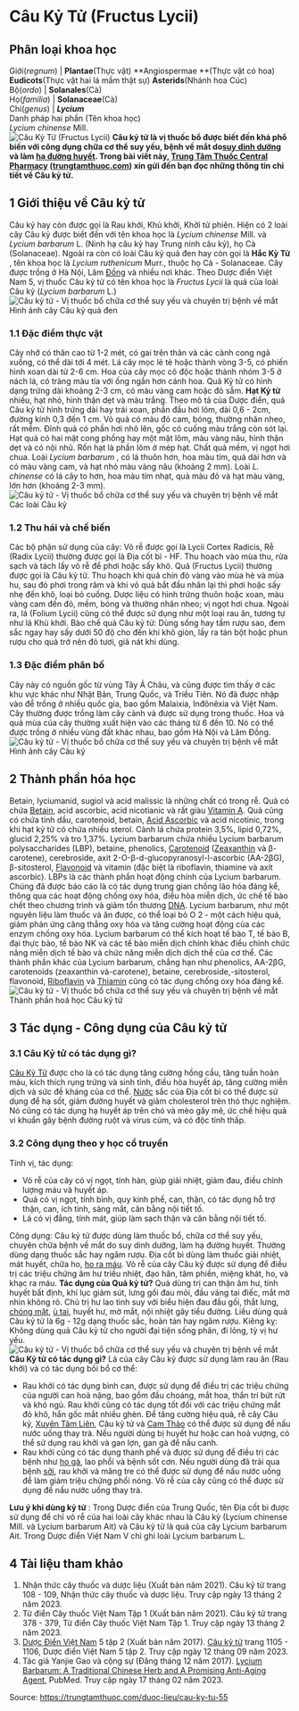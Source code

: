 # Câu Kỷ Tử (Fructus Lycii)

Phân loại khoa học  
---  
Giới(_regnum_) |  **Plantae**(Thực vật) **Angiospermae **(Thực vật có hoa) **Eudicots**(Thực vật hai lá mầm thật sự) **Asterids**(Nhánh hoa Cúc)  
Bộ(_ordo_) | **Solanales**(Cà)  
Họ(_familia_) | **Solanaceae**(Cà)  
Chi(_genus_) | **_Lycium_**  
Danh pháp hai phần (Tên khoa học)  
_Lycium chinense_ Mill.  
![Câu Kỷ Tử \(Fructus Lycii\)](https://trungtamthuoc.com/images/others/cau-ky-tu-1-5872.jpg)
**Câu kỷ tử là vị thuốc bổ được biết đến khá phổ biến với công dụng chữa cơ thể suy yếu, bệnh về mắt do[suy dinh dưỡng](https://trungtamthuoc.com/bai-viet/suy-dinh-duong-tre-em "suy dinh dưỡng") và làm [hạ đường huyết](https://trungtamthuoc.com/bai-viet/ha-glucose-mau "hạ đường huyết"). Trong bài viết này, [Trung Tâm Thuốc Central Pharmacy](https://trungtamthuoc.com/ "Trung Tâm Thuốc Central Pharmacy") ([trungtamthuoc.com](https://trungtamthuoc.com/ "trungtamthuoc.com")) xin gửi đến bạn đọc những thông tin chi tiết về Câu kỷ tử.**
##  1 Giới thiệu về Câu kỷ tử
Câu kỷ hay còn được gọi là Rau khởi, Khủ khởi, Khởi tử phiên. Hiện có 2 loài cây Câu kỷ được biết đến với tên khoa học là _Lycium chinense_ Mill. và _Lycium barbarum_ L. (Ninh hạ câu kỷ hay Trung ninh câu kỷ), họ Cà (Solanaceae). 
Ngoài ra còn có loài Câu kỷ quả đen hay còn gọi là **Hắc Kỳ Tử** , tên khoa học là _Lycium ruthenicum_ Murr., thuộc họ Cà - Solanaceae. Cây được trồng ở Hà Nội, Lâm [Đồng](https://trungtamthuoc.com/hoat-chat/dong "Đồng") và nhiều nơi khác. 
Theo Dược điển Việt Nam 5, vị thuốc Câu kỷ tử có tên khoa học là _Fructus Lycii_ là quả của loài Câu kỷ (_Lycium barbarum_ L.)
![Câu kỷ tử - Vị thuốc bổ chữa cơ thể suy yếu và chuyên trị bệnh về mắt](https://trungtamthuoc.com/images/item/cau-ky-tu-3.jpg)Hình ảnh cây Câu kỷ quả đen
### 1.1 Đặc điểm thực vật
Cây nhỡ có thân cao từ 1-2 mét, có gai trên thân và các cành cong ngả xuống, có thể dài tới 4 mét. Lá cây mọc lẻ tẻ hoặc thành vòng 3-5, có phiến hình xoan dài từ 2-6 cm. Hoa của cây mọc cô độc hoặc thành nhóm 3-5 ở nách lá, có tràng màu tía với ống ngắn hơn cánh hoa. Quả Kỷ tử có hình dạng trứng dài khoảng 2-3 cm, có màu vàng cam hoặc đỏ sẫm. **Hạt Kỷ tử** nhiều, hạt nhỏ, hình thận dẹt và màu trắng.
Theo mô tả của Dược điển, quả Câu kỷ tử hình trứng dài hay trái xoan, phần đầu hơi lõm, dài 0,6 - 2cm, đường kính 0,3 đến 1 cm. Vỏ quả có màu đỏ cam, bóng, thường nhăn nheo, rất mềm. Đỉnh quả có phần hơi nhô lên, gốc có cuống màu trắng còn sót lại. Hạt quả có hai mặt cong phồng hay một mặt lõm, màu vàng nâu, hình thận dẹt và có nội nhũ. Rốn hạt là phần lõm ở mép hạt. Chất quả mềm, vị ngọt hơi chua.
Loài _Lycium barbarum_ , có lá thuôn hơn, hoa màu tím, quả dài hơn và có màu vàng cam, và hạt nhỏ màu vàng nâu (khoảng 2 mm).
Loài _L. chinense_ có lá cây to hơn, hoa màu tím nhạt, quả màu đỏ và hạt màu vàng, lớn hơn (khoảng 2-3 mm).
![Câu kỷ tử - Vị thuốc bổ chữa cơ thể suy yếu và chuyên trị bệnh về mắt](https://trungtamthuoc.com/images/item/cau-ky-tu-2.jpg)Các loài Câu kỷ
### 1.2 Thu hái và chế biến
Các bộ phận sử dụng của cây: Vỏ rễ được gọi là Lycii Cortex Radicis, Rễ (Radix Lycii) thường được gọi là Địa cốt bì - HF. Thu hoạch vào mùa thu, rửa sạch và tách lấy vỏ rễ để phơi hoặc sấy khô.
Quả (Fructus Lycii) thường được gọi là Câu kỷ tử. Thu hoạch khi quả chín đỏ vàng vào mùa hè và mùa hu, sau đó phơi trong râm và khi vỏ quả bắt đầu nhăn lại thì phơi hoặc sấy nhẹ đến khô, loại bỏ cuống. Dược liệu có hình trứng thuôn hoặc xoan, màu vàng cam đến đỏ, mềm, bóng và thường nhăn nheo; vị ngọt hơi chua.
Ngoài ra, lá (Folium Lycii) cũng có thể được sử dụng như một loại rau ăn, tương tự như lá Khủ khởi.
Bào chế quả Câu kỷ tử: Dùng sống hay tẩm rượu sao, đem sắc ngay hay sấy dưới 50 độ cho đến khi khô giòn, lấy ra tán bột hoặc phun rượu cho quả trở nên đỏ tươi, giã nát khi dùng.
### 1.3 Đặc điểm phân bố
Cây này có nguồn gốc từ vùng Tây Á Châu, và cũng được tìm thấy ở các khu vực khác như Nhật Bản, Trung Quốc, và Triều Tiên. Nó đã được nhập vào để trồng ở nhiều quốc gia, bao gồm Malaixia, Inđônêxia và Việt Nam. Cây thường được trồng làm cây cảnh và được sử dụng trong thuốc. Hoa và quả mùa của cây thường xuất hiện vào các tháng từ 6 đến 10. Nó có thể được trồng ở nhiều vùng đất khác nhau, bao gồm Hà Nội và Lâm Đồng.
![Câu kỷ tử - Vị thuốc bổ chữa cơ thể suy yếu và chuyên trị bệnh về mắt](https://trungtamthuoc.com/images/item/cau-ky-tu-4.jpg)Hình ảnh cây Câu kỷ
##  2 Thành phần hóa học
Betain, lyciumanid, sugiol và acid malissic là những chất có trong rễ. Quả có chứa [Betain](https://trungtamthuoc.com/hoat-chat/betain "Betain"), acid ascorbic, acid nicotianic và rất giàu [Vitamin A](https://trungtamthuoc.com/hoat-chat/vitamin-a "Vitamin A"). Quả cũng có chứa tinh dầu, carotenoid, betain, [Acid Ascorbic](https://trungtamthuoc.com/hoat-chat/acid-ascorbic "Acid Ascorbic") và acid nicotinic, trong khi hạt kỷ tử có chứa nhiều sterol.
Cành lá chứa protein 3,5%, lipid 0,72%, glucid 2,25% và tro 1,37%. 
Lycium barbarum chứa nhiều Lycium barbarum polysaccharides (LBP), betaine, phenolics, [Carotenoid](https://trungtamthuoc.com/hoat-chat/carotenoid "Carotenoid") ([Zeaxanthin](https://trungtamthuoc.com/hoat-chat/zeaxanthin "Zeaxanthin") và β-carotene), cerebroside, axit 2-O-β-d-glucopyranosyl-l-ascorbic (AA-2βG), β-sitosterol, [Flavonoid](https://trungtamthuoc.com/hoat-chat/flavonoid "Flavonoid") và vitamin (đặc biệt là riboflavin, thiamine và axit ascorbic). LBPs là các thành phần hoạt động chính của Lycium barbarum. Chúng đã được báo cáo là có tác dụng trung gian chống lão hóa đáng kể, thông qua các hoạt động chống oxy hóa, điều hòa miễn dịch, ức chế tế bào chết theo chương trình và giảm tổn thương [DNA](https://trungtamthuoc.com/hoat-chat/dna "DNA"). Lycium barbarum, như một nguyên liệu làm thuốc và ăn được, có thể loại bỏ O 2 - một cách hiệu quả, giảm phản ứng căng thẳng oxy hóa và tăng cường hoạt động của các enzym chống oxy hóa. Lycium barbarum có thể kích hoạt tế bào T, tế bào B, đại thực bào, tế bào NK và các tế bào miễn dịch chính khác điều chỉnh chức năng miễn dịch tế bào và chức năng miễn dịch dịch thể của cơ thể. Các thành phần khác của Lycium barbarum, chẳng hạn như phenolics, AA-2βG, carotenoids (zeaxanthin và-carotene), betaine, cerebroside,-sitosterol, flavonoid, [Riboflavin](https://trungtamthuoc.com/hoat-chat/riboflavin "Riboflavin") và [Thiamin](https://trungtamthuoc.com/hoat-chat/thiamin "Thiamin") cũng có tác dụng chống oxy hóa đáng kể.
![Câu kỷ tử - Vị thuốc bổ chữa cơ thể suy yếu và chuyên trị bệnh về mắt](https://trungtamthuoc.com/images/item/cau-ky-tu-5.jpg)Thành phần hoá học Câu kỷ tử
##  3 Tác dụng - Công dụng của Câu kỷ tử
### 3.1 Câu Kỷ tử có tác dụng gì?
[Câu Kỷ Tử](https://trungtamthuoc.com/duoc-lieu/cau-ky-tu-55 "Câu Kỷ Tử") được cho là có tác dụng tăng cường hồng cầu, tăng tuần hoàn máu, kích thích rụng trứng và sinh tỉnh, điều hòa huyết áp, tăng cường miễn dịch và sức đề kháng của cơ thể. [Nước](https://trungtamthuoc.com/hoat-chat/nuoc "Nước") sắc của Địa cốt bì có thể được sử dụng để hạ sốt, giảm đường huyết và giảm cholesterol trên thỏ thực nghiệm. Nó cũng có tác dụng hạ huyết áp trên chó và mèo gây mê, ức chế hiệu quả vi khuẩn gây bệnh đường ruột và virus cúm, và có độc tính thấp.
### 3.2 Công dụng theo y học cổ truyền
Tính vị, tác dụng: 
  * Vỏ rễ của cây có vị ngọt, tính hàn, giúp giải nhiệt, giảm đau, điều chỉnh lượng máu và huyết áp.
  * Quả có vị ngọt, tính bình, quy kinh phế, can, thận, có tác dụng hỗ trợ thận, can, ích tinh, sáng mắt, cân bằng nội tiết tố.
  * Lá có vị đắng, tính mát, giúp làm sạch thận và cân bằng nội tiết tố.


Công dụng: Câu kỷ tử được dùng làm thuốc bổ, chữa cơ thể suy yếu, chuyên chữa bệnh về mắt do suy dinh dưỡng, làm hạ đường huyết. Thường dùng dạng thuốc sắc hay ngâm rượu. Địa cốt bì dùng làm thuốc giải nhiệt, mát huyết, chữa ho, [ho ra máu](https://trungtamthuoc.com/bai-viet/ho-ra-mau "ho ra máu"). 
Vỏ rễ của cây Câu kỷ được sử dụng để điều trị các triệu chứng âm hư triều nhiệt, đạo hãn, tâm phiền, miệng khát, ho, và khạc ra máu.
**Tác dụng của Quả kỷ tử?**
Quả dùng trị can thận âm hư, tinh huyết bất định, khí lục giảm sút, lưng gối đau mỏi, đầu váng tai điếc, mắt mờ nhìn không rõ. 
Chủ trị hư lao tinh suy với biểu hiện đau đầu gối, thắt lưng, [chóng mặt](https://trungtamthuoc.com/bai-viet/chong-mat "chóng mặt"), [ù tai](https://trungtamthuoc.com/bai-viet/chung-u-tai-dai-cuong-phan-loai-lam-sang-va-dieu-tri "ù tai"), huyết hư, mờ mắt, nội nhiệt gây tiểu đường.
Liều dùng quả Câu kỷ tử là 6g - 12g dạng thuốc sắc, hoàn tán hay ngâm rượu. 
Kiêng kỵ: Không dùng quả Câu kỷ tử cho người đại tiện sống phân, đi lỏng, tỳ vị hư yếu.
![Câu kỷ tử - Vị thuốc bổ chữa cơ thể suy yếu và chuyên trị bệnh về mắt](https://trungtamthuoc.com/images/item/cau-ky-tu-6.jpg)**Câu Kỷ tử có tác dụng gì?**
Lá của cây Câu kỷ được sử dụng làm rau ăn (Rau khởi) và có tác dụng bồi bổ cơ thể:
  * Rau khởi có tác dụng bình can, được sử dụng để điều trị các triệu chứng của người can hoả nặng, bao gồm đầu choáng, mắt hoa, thần trí bứt rứt và khó ngủ. Rau khởi cũng có tác dụng tốt đối với các triệu chứng mắt đỏ khô, hắn gốc mắt nhiều ghèn. Để tăng cường hiệu quả, rễ cây Câu kỷ, [Xuyên Tâm Liên](https://trungtamthuoc.com/duoc-lieu/xuyen-tam-lien-61 "Xuyên Tâm Liên"), Câu kỷ tử và [Cam Thảo](https://trungtamthuoc.com/duoc-lieu/cam-thao-32 "Cam Thảo") có thể được sử dụng để nấu nước uống thay trà. Nếu người dùng bị huyết hư hoặc can hoả vượng, có thể sử dụng rau khởi và gan lợn, gan gà để nấu canh.
  * Rau khởi cũng có tác dụng thanh phế và được sử dụng để điều trị các bệnh như [ho gà](https://trungtamthuoc.com/bai-viet/ho-ga-o-tre-em "ho gà"), lao phổi và bệnh sốt cơn. Nếu người dùng đã trải qua bệnh [sởi](https://trungtamthuoc.com/bai-viet/benh-soi "sởi"), rau khởi và măng tre có thể được sử dụng để nấu nước uống để làm giảm triệu chứng phổi nóng. Vỏ rễ của cây cũng có thể được sử dụng để nấu nước uống thay trà.


**Lưu ý khi dùng kỷ tử** : Trong Dược điển của Trung Quốc, tên Địa cốt bì được sử dụng để chỉ vỏ rễ của hai loài cây khác nhau là Câu kỷ (Lycium chinense Mill. và Lycium barbarum Ait) và Câu kỷ tử là quả của cây Lycium barbarum Ait. Trong Dược điển Việt Nam V chỉ ghi loài Lycium barbarum L.
##  4 Tài liệu tham khảo
  1. Nhận thức cây thuốc và dược liệu (Xuất bản năm 2021). Câu kỷ tử trang 108 - 109, Nhận thức cây thuốc và dược liệu. Truy cập ngày 13 tháng 2 năm 2023.
  2. Từ điển Cây thuốc Việt Nam Tập 1 (Xuất bản năm 2021). Câu kỷ tử trang 378 - 379, Từ điển Cây thuốc Việt Nam Tập 1. Truy cập ngày 13 tháng 2 năm 2023.
  3. [Dược Điển Việt Nam](https://trungtamthuoc.com/bai-viet/duoc-dien-viet-nam "Dược Điển Việt Nam") 5 tập 2 (Xuất bản năm 2017). [Câu kỷ tử](https://trungtamthuoc.com/upload/pdf/duoc-dien-5-tap-2.pdf) trang 1105 - 1106, Dược điển Việt Nam 5 tập 2. Truy cập ngày 12 tháng 09 năm 2023.
  4. Tác giả Yanjie Gao và cộng sự (Đăng tháng 12 năm 2017). [Lycium Barbarum: A Traditional Chinese Herb and A Promising Anti-Aging Agent](https://www.ncbi.nlm.nih.gov/pmc/articles/PMC5758351/), PubMed. Truy cập ngày 17 tháng 02 năm 2023.




Source: https://trungtamthuoc.com/duoc-lieu/cau-ky-tu-55